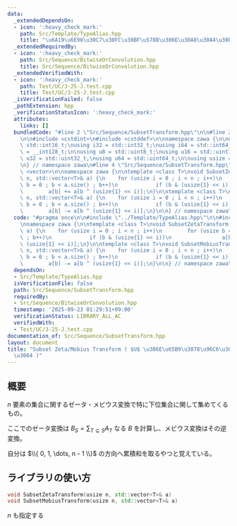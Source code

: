 ```yaml
---
data:
  _extendedDependsOn:
  - icon: ':heavy_check_mark:'
    path: Src/Template/TypeAlias.hpp
    title: "\u6A19\u6E96\u30C7\u30FC\u30BF\u578B\u306E\u30A8\u30A4\u30EA\u30A2\u30B9"
  _extendedRequiredBy:
  - icon: ':heavy_check_mark:'
    path: Src/Sequence/BitwiseOrConvolution.hpp
    title: Src/Sequence/BitwiseOrConvolution.hpp
  _extendedVerifiedWith:
  - icon: ':heavy_check_mark:'
    path: Test/UC/3-25-J.test.cpp
    title: Test/UC/3-25-J.test.cpp
  _isVerificationFailed: false
  _pathExtension: hpp
  _verificationStatusIcon: ':heavy_check_mark:'
  attributes:
    links: []
  bundledCode: "#line 2 \"Src/Sequence/SubsetTransform.hpp\"\n\n#line 2 \"Src/Template/TypeAlias.hpp\"\
    \n\n#include <cstdint>\n#include <cstddef>\n\nnamespace zawa {\n\nusing i16 =\
    \ std::int16_t;\nusing i32 = std::int32_t;\nusing i64 = std::int64_t;\nusing i128\
    \ = __int128_t;\n\nusing u8 = std::uint8_t;\nusing u16 = std::uint16_t;\nusing\
    \ u32 = std::uint32_t;\nusing u64 = std::uint64_t;\n\nusing usize = std::size_t;\n\
    \n} // namespace zawa\n#line 4 \"Src/Sequence/SubsetTransform.hpp\"\n\n#include\
    \ <vector>\n\nnamespace zawa {\n\ntemplate <class T>\nvoid SubsetZetaTransform(usize\
    \ n, std::vector<T>& a) {\n    for (usize i = 0 ; i < n ; i++)\n        for (usize\
    \ b = 0 ; b < a.size() ; b++)\n            if (b & (usize{1} << i))\n        \
    \        a[b] += a[b ^ (usize{1} << i)];\n}\n\ntemplate <class T>\nvoid SubsetMobiusTransform(usize\
    \ n, std::vector<T>& a) {\n    for (usize i = 0 ; i < n ; i++)\n        for (usize\
    \ b = 0 ; b < a.size() ; b++)\n            if (b & (usize{1} << i))\n        \
    \        a[b] -= a[b ^ (usize{1} << i)];\n}\n\n} // namespace zawa\n"
  code: "#pragma once\n\n#include \"../Template/TypeAlias.hpp\"\n\n#include <vector>\n\
    \nnamespace zawa {\n\ntemplate <class T>\nvoid SubsetZetaTransform(usize n, std::vector<T>&\
    \ a) {\n    for (usize i = 0 ; i < n ; i++)\n        for (usize b = 0 ; b < a.size()\
    \ ; b++)\n            if (b & (usize{1} << i))\n                a[b] += a[b ^\
    \ (usize{1} << i)];\n}\n\ntemplate <class T>\nvoid SubsetMobiusTransform(usize\
    \ n, std::vector<T>& a) {\n    for (usize i = 0 ; i < n ; i++)\n        for (usize\
    \ b = 0 ; b < a.size() ; b++)\n            if (b & (usize{1} << i))\n        \
    \        a[b] -= a[b ^ (usize{1} << i)];\n}\n\n} // namespace zawa\n"
  dependsOn:
  - Src/Template/TypeAlias.hpp
  isVerificationFile: false
  path: Src/Sequence/SubsetTransform.hpp
  requiredBy:
  - Src/Sequence/BitwiseOrConvolution.hpp
  timestamp: '2025-09-23 01:29:51+09:00'
  verificationStatus: LIBRARY_ALL_AC
  verifiedWith:
  - Test/UC/3-25-J.test.cpp
documentation_of: Src/Sequence/SubsetTransform.hpp
layout: document
title: "Subset Zeta/Mobius Transform ( $U$ \u306E\u65B9\u3078\u96C6\u3081\u308B\u3084\
  \u3064 )"
---
```


## 概要

$n$ 要素の集合に関するゼータ・メビウス変換で特に下位集合に関して集めてくるもの。

ここでのゼータ変換は $B_{S} = \sum_{T \subseteq S} A_{T}$ なる $B$ を計算し、メビウス変換はその逆変換。

自分は $\\{ 0, 1, \dots, n - 1 \\}$ の方向へ累積和を取るやつと覚えている。

## ライブラリの使い方

```cpp
void SubsetZetaTransform(usize n, std::vector<T>& a)
void SubsetMobiusTransform(usize n, std::vector<T>& a)
```

$n$ も指定する
